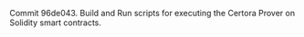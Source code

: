 Commit 96de043.                    Build and Run scripts for executing the Certora Prover on Solidity smart contracts.